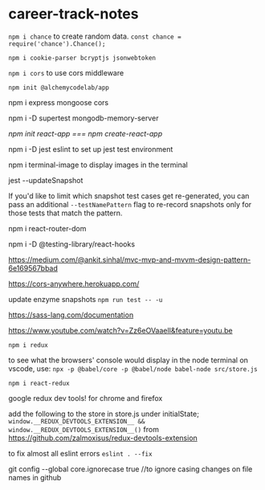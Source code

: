 # career-track-notes

```npm i chance``` to create random data.  ```const chance = require('chance').Chance();```

```npm i cookie-parser bcryptjs jsonwebtoken```

```npm i cors``` to use cors middleware

```npm init @alchemycodelab/app```

npm i express mongoose cors

npm i -D supertest mongodb-memory-server

*npm init react-app === npm create-react-app*

npm i -D jest eslint
to set up jest test environment

npm i terminal-image
to display images in the terminal

jest --updateSnapshot

If you'd like to limit which snapshot test cases get re-generated, you can pass an additional ```--testNamePattern``` flag to re-record snapshots only for those tests that match the pattern.

npm i react-router-dom

npm i -D @testing-library/react-hooks

https://medium.com/@ankit.sinhal/mvc-mvp-and-mvvm-design-pattern-6e169567bbad

https://cors-anywhere.herokuapp.com/

update enzyme snapshots ```npm run test -- -u```

https://sass-lang.com/documentation

https://www.youtube.com/watch?v=Zz6eOVaaelI&feature=youtu.be

```npm i redux```

to see what the browsers' console would display in the node terminal on vscode, use:
```npx -p @babel/core -p @babel/node babel-node src/store.js```

```npm i react-redux```

google redux dev tools!  for chrome and firefox

add the following to the store in store.js under initialState;
```window.__REDUX_DEVTOOLS_EXTENSION__ && window.__REDUX_DEVTOOLS_EXTENSION__()```
from https://github.com/zalmoxisus/redux-devtools-extension

to fix almost all eslint errors ```eslint . --fix ```

git config --global core.ignorecase true
//to ignore casing changes on file names in github
